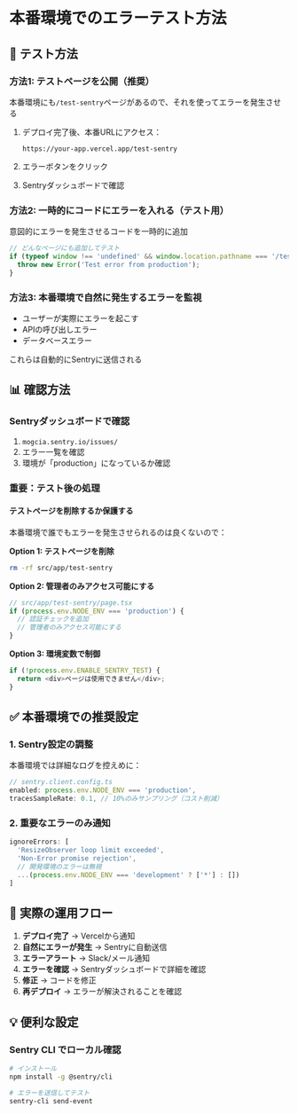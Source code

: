 # 本番環境でのエラーテスト方法

## 🎯 テスト方法

### 方法1: テストページを公開（推奨）
本番環境にも`/test-sentry`ページがあるので、それを使ってエラーを発生させる

1. デプロイ完了後、本番URLにアクセス：
   ```
   https://your-app.vercel.app/test-sentry
   ```

2. エラーボタンをクリック
3. Sentryダッシュボードで確認

### 方法2: 一時的にコードにエラーを入れる（テスト用）
意図的にエラーを発生させるコードを一時的に追加

```typescript
// どんなページにも追加してテスト
if (typeof window !== 'undefined' && window.location.pathname === '/test') {
  throw new Error('Test error from production');
}
```

### 方法3: 本番環境で自然に発生するエラーを監視
- ユーザーが実際にエラーを起こす
- APIの呼び出しエラー
- データベースエラー

これらは自動的にSentryに送信される

## 📊 確認方法

### Sentryダッシュボードで確認
1. `mogcia.sentry.io/issues/`
2. エラー一覧を確認
3. 環境が「production」になっているか確認

### 重要：テスト後の処理

#### テストページを削除するか保護する
本番環境で誰でもエラーを発生させられるのは良くないので：

**Option 1: テストページを削除**
```bash
rm -rf src/app/test-sentry
```

**Option 2: 管理者のみアクセス可能にする**
```typescript
// src/app/test-sentry/page.tsx
if (process.env.NODE_ENV === 'production') {
  // 認証チェックを追加
  // 管理者のみアクセス可能にする
}
```

**Option 3: 環境変数で制御**
```typescript
if (!process.env.ENABLE_SENTRY_TEST) {
  return <div>ページは使用できません</div>;
}
```

## ✅ 本番環境での推奨設定

### 1. Sentry設定の調整
本番環境では詳細なログを控えめに：

```typescript
// sentry.client.config.ts
enabled: process.env.NODE_ENV === 'production',
tracesSampleRate: 0.1, // 10%のみサンプリング（コスト削減）
```

### 2. 重要なエラーのみ通知
```typescript
ignoreErrors: [
  'ResizeObserver loop limit exceeded',
  'Non-Error promise rejection',
  // 開発環境のエラーは無視
  ...(process.env.NODE_ENV === 'development' ? ['*'] : [])
]
```

## 🎯 実際の運用フロー

1. **デプロイ完了** → Vercelから通知
2. **自然にエラーが発生** → Sentryに自動送信
3. **エラーアラート** → Slack/メール通知
4. **エラーを確認** → Sentryダッシュボードで詳細を確認
5. **修正** → コードを修正
6. **再デプロイ** → エラーが解決されることを確認

## 💡 便利な設定

### Sentry CLI でローカル確認
```bash
# インストール
npm install -g @sentry/cli

# エラーを送信してテスト
sentry-cli send-event
```

